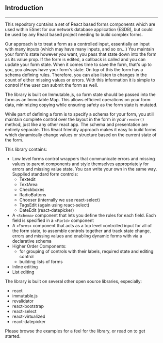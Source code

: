 ## Introduction

---

This repository contains a set of React based forms components which are used within ESnet for our network database application (ESDB), but could be used by any React based project needing to build complex forms.

Our approach is to treat a form as a controlled input, essentially an input with many inputs (which may have many inputs, and so on...) You maintain your form's state however you want, you pass that state down into the form as its value prop. If the form is edited, a callback is called and you can update your form state. When it comes time to save the form, that's up to you, you always have your form's state. On top of this the form has a schema defining rules. Therefore, you can also listen to changes in the count of either missing values or errors. With this information it is simple to control if the user can submit the form as well.

The library is built on Immutable.js, so form state should be passed into the form as an Immutable.Map. This allows efficient operations on your form data, minimizing copying while ensuring safety as the form state is mutated.

While part of defining a form is to specify a schema for your form, you still maintain complete control over the layout in the form in your `render()` method, just like any other react app. The schema and presentation are entirely separate. This React friendly approach makes it easy to build forms which dynamically change values or structure based on the current state of the form.

This library contains:

*   Low level forms control wrappers that communicate errors and missing values to parent components and style themselves appropriately for errors and missing value state. You can write your own in the same way. Supplied standard form controls:
    *   Textedit
    *   TextArea
    *   Checkboxes
    *   RadioButtons
    *   Chooser (internally we use react-select)
    *   TagsEdit (again using react-select)
    *   DateEdit (react-datepicker)
*   A `<Schema>` component that lets you define the rules for each field. Each field is specified in a `<Field>` component
*   A `<Forms>` component that acts as a top level controlled input for all of the form state, to assemble controls together and track state change, errors and missing values and enabling dynamic forms with via a declarative schema
*   Higher Order Components:
    *   for grouping of controls with their labels, required state and editing control
    *   building lists of forms
*   Inline editing
*   List editing

The library is built on several other open source libraries, especially:

*   react
*   immutable.js
*   revalidator
*   react-bootstrap
*   react-select
*   react-virtualized
*   react-datepicker

Please browse the examples for a feel for the library, or read on to get started.
